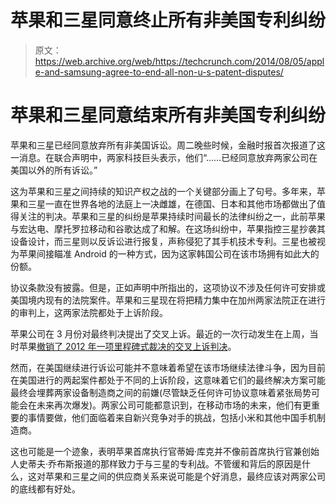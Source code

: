 # 苹果和三星同意终止所有非美国专利纠纷 

> 原文：<https://web.archive.org/web/https://techcrunch.com/2014/08/05/apple-and-samsung-agree-to-end-all-non-u-s-patent-disputes/>

# 苹果和三星同意结束所有非美国专利纠纷

苹果和三星已经同意放弃所有非美国诉讼。周二晚些时候，金融时报首次报道了这一消息。在联合声明中，两家科技巨头表示，他们“……已经同意放弃两家公司在美国以外的所有诉讼。”

这为苹果和三星之间持续的知识产权之战的一个关键部分画上了句号。多年来，苹果和三星一直在世界各地的法庭上一决雌雄，在德国、日本和其他市场都做出了值得关注的判决。苹果和三星的纠纷是苹果持续时间最长的法律纠纷之一，此前苹果与宏达电、摩托罗拉移动和谷歌达成了和解。在这场纠纷中，苹果指控三星抄袭其设备设计，而三星则以反诉讼进行报复，声称侵犯了其手机技术专利。三星也被视为苹果间接瞄准 Android 的一种方式，因为这家韩国公司在该市场拥有如此大的份额。

协议条款没有披露。但是，正如声明中所指出的，这项协议不涉及任何许可安排或美国境内现有的法院案件。苹果和三星现在将把精力集中在加州两家法院正在进行的审判上，这两家法院都处于上诉阶段。

苹果公司在 3 月份对最终判决提出了交叉上诉。最近的一次行动发生在上周，当时苹果[撤销了 2012 年一项里程碑式裁决的交叉上诉判决](https://web.archive.org/web/20221204163718/http://www.scribd.com/doc/235310334/Apple-Dismissal-of-Cross-Appeal)。

然而，在美国继续进行诉讼可能并不意味着希望在该市场继续法律斗争，因为目前在美国进行的两起案件都处于不同的上诉阶段，这意味着它们的最终解决方案可能最终会埋葬两家设备制造商之间的前嫌(尽管缺乏任何许可协议意味着紧张局势可能会在未来再次爆发)。两家公司可能都意识到，在移动市场的未来，他们有更重要的事情要做，他们面临着来自新兴竞争对手的挑战，包括小米和其他中国手机制造商。

这也可能是一个迹象，表明苹果首席执行官蒂姆·库克并不像前首席执行官兼创始人史蒂夫·乔布斯报道的那样致力于与三星的专利战。不管缓和背后的原因是什么，这对苹果和三星之间的供应商关系来说可能是个好消息，最终应该对两家公司的底线都有好处。